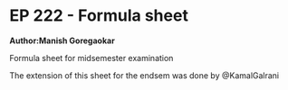 EP 222 - Formula sheet
========

**Author:Manish Goregaokar**

Formula sheet for midsemester examination

The extension of this sheet for the endsem  was done by @KamalGalrani
